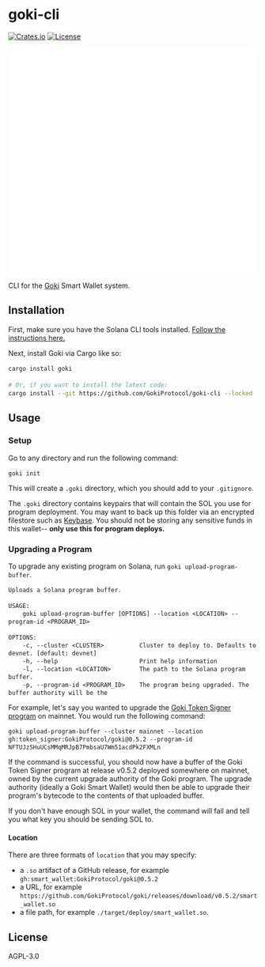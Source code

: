 # goki-cli

[![Crates.io](https://img.shields.io/crates/v/goki)](https://crates.io/crates/goki)
[![License](https://img.shields.io/crates/l/goki)](https://github.com/GokiProtocol/goki-cli/LICENSE)

![Screenshot](images/screenshot.svg)

CLI for the [Goki](https://goki.so) Smart Wallet system.

## Installation

First, make sure you have the Solana CLI tools installed. [Follow the instructions here.](https://docs.solana.com/cli/install-solana-cli-tools)

Next, install Goki via Cargo like so:

```bash
cargo install goki

# Or, if you want to install the latest code:
cargo install --git https://github.com/GokiProtocol/goki-cli --locked
```

## Usage

### Setup

Go to any directory and run the following command:

```
goki init
```

This will create a `.goki` directory, which you should add to your `.gitignore`.

The `.goki` directory contains keypairs that will contain the SOL you use for program deployment. You may want to back up this folder via an encrypted filestore such as [Keybase](https://keybase.io/). You should not be storing any sensitive funds in this wallet-- **only use this for program deploys.**

### Upgrading a Program

To upgrade any existing program on Solana, run `goki upload-program-buffer`.

```
Uploads a Solana program buffer.

USAGE:
    goki upload-program-buffer [OPTIONS] --location <LOCATION> --program-id <PROGRAM_ID>

OPTIONS:
    -c, --cluster <CLUSTER>          Cluster to deploy to. Defaults to devnet. [default: devnet]
    -h, --help                       Print help information
    -l, --location <LOCATION>        The path to the Solana program buffer.
    -p, --program-id <PROGRAM_ID>    The program being upgraded. The buffer authority will be the
```

For example, let's say you wanted to upgrade the [Goki Token Signer program](https://crates.io/crates/token-signer) on mainnet. You would run the following command:

```
goki upload-program-buffer --cluster mainnet --location gh:token_signer:GokiProtocol/goki@0.5.2 --program-id NFTUJzSHuUCsMMqMRJpB7PmbsaU7Wm51acdPk2FXMLn
```

If the command is successful, you should now have a buffer of the Goki Token Signer program at release v0.5.2 deployed somewhere on mainnet, owned by the current upgrade authority of the Goki program. The upgrade authority (ideally a Goki Smart Wallet) would then be able to upgrade their program's bytecode to the contents of that uploaded buffer.

If you don't have enough SOL in your wallet, the command will fail and tell you what key you should be sending SOL to.

#### Location

There are three formats of `location` that you may specify:

- a `.so` artifact of a GitHub release, for example `gh:smart_wallet:GokiProtocol/goki@0.5.2`
- a URL, for example `https://github.com/GokiProtocol/goki/releases/download/v0.5.2/smart_wallet.so`
- a file path, for example `./target/deploy/smart_wallet.so`.

## License

AGPL-3.0
